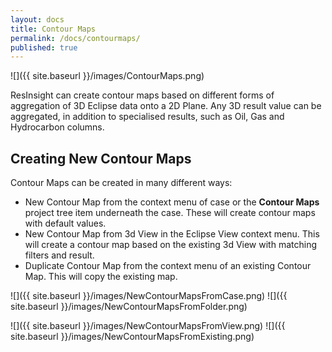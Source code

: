 ```yaml
---
layout: docs
title: Contour Maps
permalink: /docs/contourmaps/
published: true
---
```



![]({{ site.baseurl }}/images/ContourMaps.png)

ResInsight can create contour maps based on different forms of aggregation of 3D Eclipse data onto a 2D Plane. Any 3D result value can be aggregated, in addition to specialised results, such as Oil, Gas and Hydrocarbon columns.

## Creating New Contour Maps

Contour Maps can be created in many different ways:

- New Contour Map from the context menu of case or the **Contour Maps** project tree item underneath the case. These will create contour maps with default values.
- New Contour Map from 3d View in the Eclipse View context menu. This will create a contour map based on the existing 3d View with matching filters and result.
- Duplicate Contour Map from the context menu of an existing Contour Map. This will copy the existing map.

![]({{ site.baseurl }}/images/NewContourMapsFromCase.png) ![]({{ site.baseurl }}/images/NewContourMapsFromFolder.png)

![]({{ site.baseurl }}/images/NewContourMapsFromView.png) ![]({{ site.baseurl }}/images/NewContourMapsFromExisting.png)

